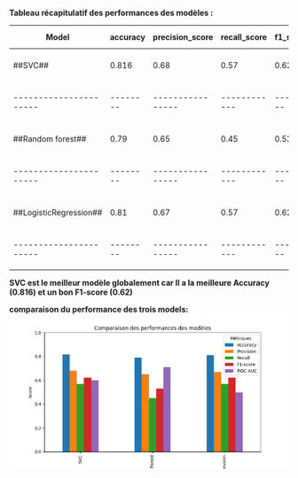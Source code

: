 **Tableau récapitulatif des performances des modèles :**

|Model                 |accuracy|precision_score |recall_score|f1_score|roc_auc_score  |ROC                                       |matrice confusion                       |
|----------------------|--------|----------------|------------|--------|---------------|------------|---------------|
|##SVC##               |0.816   |0.68            |0.57        |0.62    |0.60           |<img src="SVC/courbe_roc.png" width="150"/>|<img src="SVC/matrice_confusion.png" width="150"/>       |
|----------------------|--------|----------------|------------|--------|---------------|------------|---------------|
|##Random forest##     |0.79    |0.65            |0.45        |0.53    |0.71           |<img src="RandomForest/curv_roc.png" width="150"/>|<img src="RandomForest/matrice_confusion.png" width="150"/> 
|----------------------|--------|----------------|------------|--------|---------------|------------|---------------|
|##LogisticRegression##|0.81    |0.67            |0.57        |0.62    |0.5            |<img src="logisticregression/Figure_1.png" width="150"/>|<img src="logisticregression/matrice_confusion.png" width="150"/> 
|----------------------|--------|----------------|------------|--------|---------------|------------|---------------|

**SVC est le meilleur modèle globalement car Il a la meilleure Accuracy (0.816) et un bon F1-score (0.62)**

**comparaison du performance des trois models:**
![comparaison du performance ](bar.png)


